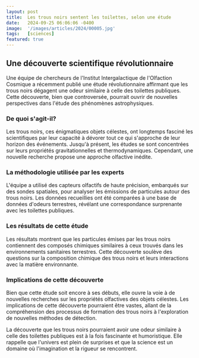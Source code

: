 ```yaml
---
layout: post
title:  Les trous noirs sentent les toilettes, selon une étude
date:   2024-09-25 06:06:06 -0400
image:  '/images/articles/2024/00005.jpg'
tags:   [sciences]
featured: true
---
```


## Une découverte scientifique révolutionnaire

Une équipe de chercheurs de l'Institut Intergalactique de l'Olfaction Cosmique a récemment publié une étude révolutionnaire affirmant que les trous noirs dégagent une odeur similaire à celle des toilettes publiques. Cette découverte, bien que controversée, pourrait ouvrir de nouvelles perspectives dans l'étude des phénomènes astrophysiques. 

### De quoi s'agit-il?

Les trous noirs, ces énigmatiques objets célestes, ont longtemps fasciné les scientifiques par leur capacité à dévorer tout ce qui s'approche de leur horizon des événements. Jusqu'à présent, les études se sont concentrées sur leurs propriétés gravitationnelles et thermodynamiques. Cependant, une nouvelle recherche propose une approche olfactive inédite. 

### La méthodologie utilisée par les experts

L'équipe a utilisé des capteurs olfactifs de haute précision, embarqués sur des sondes spatiales, pour analyser les émissions de particules autour des trous noirs. Les données recueillies ont été comparées à une base de données d'odeurs terrestres, révélant une correspondance surprenante avec les toilettes publiques. 

### Les résultats de cette étude

Les résultats montrent que les particules émises par les trous noirs contiennent des composés chimiques similaires à ceux trouvés dans les environnements sanitaires terrestres. Cette découverte soulève des questions sur la composition chimique des trous noirs et leurs interactions avec la matière environnante. 

### Implications de cette découverte

Bien que cette étude soit encore à ses débuts, elle ouvre la voie à de nouvelles recherches sur les propriétés olfactives des objets célestes. Les implications de cette découverte pourraient être vastes, allant de la compréhension des processus de formation des trous noirs à l'exploration de nouvelles méthodes de détection. 

La découverte que les trous noirs pourraient avoir une odeur similaire à celle des toilettes publiques est à la fois fascinante et humoristique. Elle rappelle que l'univers est plein de surprises et que la science est un domaine où l'imagination et la rigueur se rencontrent. 